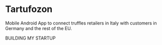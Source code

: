 # Tartufozon
Mobile Android App to connect truffles retailers in Italy with customers in Germany and the rest of the EU.


BUILDING MY STARTUP
